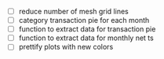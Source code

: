 - [ ] reduce number of mesh grid lines
- [ ] category transaction pie for each month
- [ ] function to extract data for transaction pie
- [ ] function to extract data for monthly net ts
- [ ] prettify plots with new colors